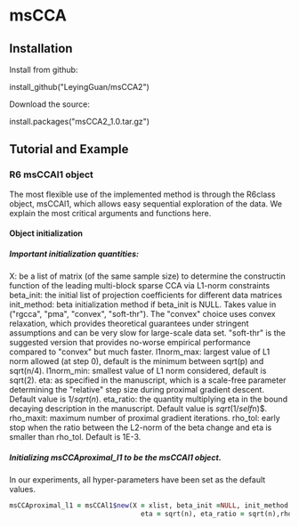 # msCCA

## Installation

Install from github:

install_github("LeyingGuan/msCCA2")

Download the source:

install.packages("msCCA2_1.0.tar.gz")

## Tutorial and Example
### R6 msCCAl1 object
The most flexible use of the implemented method is through the R6class object, msCCAl1, which allows easy sequential exploration of the data. We explain the most critical arguments and functions here.
#### Object initialization
##### Important initialization quantities:

X:   be a list of matrix (of the same sample size) to determine the constructin function of the leading multi-block sparse CCA via L1-norm constraints
beta_init: the initial list of projection coefficients for different data matrices
init_method: beta initialization method if beta_init is NULL. Takes value in ("rgcca", "pma", "convex", "soft-thr"). The "convex" choice uses convex relaxation, which provides theoretical guarantees under stringent assumptions and can be very slow for large-scale data set. "soft-thr" is the suggested version that provides no-worse empirical performance compared to "convex" but much faster.
l1norm_max: largest value of L1 norm allowed (at step 0), default is the minimum between sqrt(p) and sqrt(n/4).
l1norm_min: smallest value of L1 norm considered, default is sqrt(2).
eta: as specified in the manuscript, which is a scale-free parameter determining the "relative" step size during proximal gradient descent. Default value is $1/sqrt(n)$.
eta_ratio: the quantity multiplying eta in the bound decaying description in the manuscript. Default value is $sqrt(1/self$n)$.
rho_maxit: maximum number of proximal gradient iterations.
rho_tol: early stop when the ratio between the L2-norm of the beta change and eta is smaller than rho_tol. Default is 1E-3.

##### Initializing msCCAproximal_l1 to be the msCCAl1 object.
In our experiments, all hyper-parameters have been set as the default values.
```ruby
msCCAproximal_l1 = msCCAl1$new(X = xlist, beta_init =NULL, init_method = "soft-thr",  l1norm_max=NULL, l1norm_min = NULL,
                                 eta = sqrt(n), eta_ratio = sqrt(n),rho_tol = 1E-3, rho_maxit = 5E3)

```

